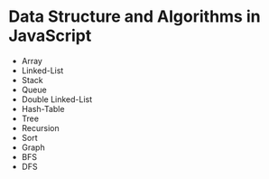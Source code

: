 # Data Structure and Algorithms in JavaScript

- Array
- Linked-List
- Stack
- Queue
- Double Linked-List
- Hash-Table
- Tree
- Recursion
- Sort
- Graph
- BFS
- DFS

